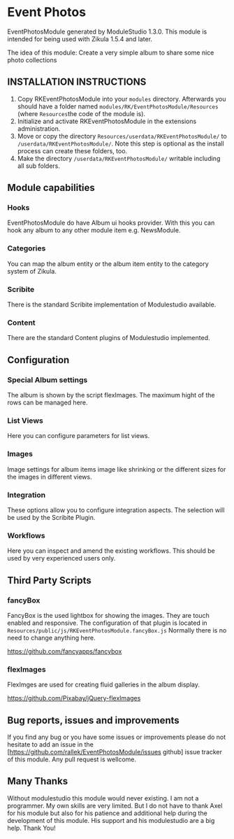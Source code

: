 # Event Photos

EventPhotosModule generated by ModuleStudio 1.3.0. This module is intended for being used with Zikula 1.5.4 and later.

The idea of this module: Create a very simple album to share some nice photo collections

## INSTALLATION INSTRUCTIONS

1. Copy RKEventPhotosModule into your `modules` directory. Afterwards you should have a folder named `modules/RK/EventPhotosModule/Resources` (where `Resources`the code of the module is).
2. Initialize and activate RKEventPhotosModule in the extensions administration.
3. Move or copy the directory `Resources/userdata/RKEventPhotosModule/` to `/userdata/RKEventPhotosModule/`.
   Note this step is optional as the install process can create these folders, too.
4. Make the directory `/userdata/RKEventPhotosModule/` writable including all sub folders.

## Module capabilities

### Hooks

EventPhotosModule do have Album ui hooks provider. With this you can hook any album to any other module item e.g. NewsModule.

### Categories

You can map the album entity or the album item entity to the category system of Zikula.

### Scribite

There is the standard Scribite implementation of Modulestudio available.

### Content

There are the standard Content plugins of Modulestudio implemented.

## Configuration

### Special Album settings

The album is shown by the script flexImages. The maximum hight of the rows can be managed here.

### List Views
Here you can configure parameters for list views.
### Images
Image settings for album items image like shrinking or the different sizes for the images in different views.
### Integration
These options allow you to configure integration aspects. The selection will be used by the Scribite Plugin.
### Workflows
Here you can inspect and amend the existing workflows. This should be used by very experienced users only.

## Third Party Scripts
### fancyBox
 
 FancyBox is the used lightbox for showing the images. They are touch enabled and responsive.
 The configuration of that plugin is located in ``Resources/public/js/RKEventPhotosModule.fancyBox.js``
 Normally there is no need to change anything here.
 
 https://github.com/fancyapps/fancybox

### flexImages

FlexImges are used for creating fluid galleries in the album display.

https://github.com/Pixabay/jQuery-flexImages

## Bug reports, issues and improvements

If you find any bug or you have some issues or improvements please do not hesitate to add an issue in the [https://github.com/rallek/EventPhotosModule/issues github] issue tracker of this module. Any pull request is wellcome. 

## Many Thanks

Without modulestudio this module would never existing. I am not a programmer. My own skills are very limited. But I do not have to thank Axel for his module but also for his patience and additional help during the development of this module. His support and his modulestudio are a big help. Thank You!
